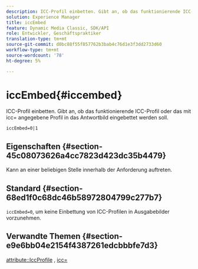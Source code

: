 ```yaml
---
description: ICC-Profil einbetten. Gibt an, ob das funktionierende ICC-Profil oder das mit icc= angegebene Profil in das Antwortbild eingebettet werden soll.
solution: Experience Manager
title: iccEmbed
feature: Dynamic Media Classic, SDK/API
role: Entwickler, Geschäftspraktiker
translation-type: tm+mt
source-git-commit: d0bc88f55f857762b3bab4c76d1e3f3dd2733d60
workflow-type: tm+mt
source-wordcount: '78'
ht-degree: 5%

---
```



# iccEmbed{#iccembed}

ICC-Profil einbetten. Gibt an, ob das funktionierende ICC-Profil oder das mit icc= angegebene Profil in das Antwortbild eingebettet werden soll.

`iccEmbed=0|1`

## Eigenschaften {#section-45c08073626a4cc7823d423dc35b4479}

Kann an einer beliebigen Stelle innerhalb der Anforderung auftreten.

## Standard {#section-68ed1f0c68dc46b58972804799c277b7}

`iccEmbed=0`, um keine Einbettung von ICC-Profilen in Ausgabebilder vorzunehmen.

## Verwandte Themen {#section-e9e6bb04e2154f4387261edcbbbfe7d3}

[attribute::IccProfile](../../../../../ir-api/material-cat/image-rendering-api-ref/c-ir-material-catalog/c-ir-attributes-reference/r-ir-iccprofilegray.md#reference-712f1d0dcca748df9aaf495681bb39e6) ,  [icc=](../../../../../ir-api/http-protocol/image-rendering-api-ref/c-ir-http-protocol-ref/c-ir-http-protocol-command-reference/r-ir-icc.md#reference-86a2fff3cef24982ad2063d977a16e06)

